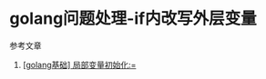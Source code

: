 # golang问题处理-if内改写外层变量

参考文章

1. [[golang基础] 局部变量初始化:=](https://www.cnblogs.com/thinear/p/4306009.html)

